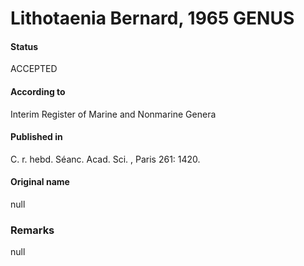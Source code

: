 Lithotaenia Bernard, 1965 GENUS
=======

#### Status
ACCEPTED

#### According to
Interim Register of Marine and Nonmarine Genera

#### Published in
C. r. hebd. Séanc. Acad. Sci. , Paris 261: 1420.

#### Original name
null

### Remarks
null